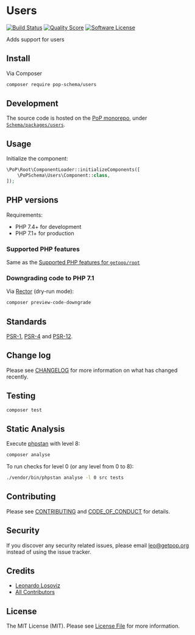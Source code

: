# Users

[![Build Status][ico-travis]][link-travis]
[![Quality Score][ico-code-quality]][link-code-quality]
[![Software License][ico-license]](LICENSE.md)

<!--
[![Latest Version on Packagist][ico-version]][link-packagist]
[![Coverage Status][ico-scrutinizer]][link-scrutinizer]
[![Total Downloads][ico-downloads]][link-downloads]
-->

Adds support for users

## Install

Via Composer

``` bash
composer require pop-schema/users
```

## Development

The source code is hosted on the [PoP monorepo](https://github.com/leoloso/PoP), under [`Schema/packages/users`](https://github.com/leoloso/PoP/tree/master/layers/Schema/packages/users).

## Usage

Initialize the component:

``` php
\PoP\Root\ComponentLoader::initializeComponents([
    \PoPSchema\Users\Component::class,
]);
```

## PHP versions

Requirements:

- PHP 7.4+ for development
- PHP 7.1+ for production

### Supported PHP features

Same as the [Supported PHP features for `getpop/root`](https://github.com/getpop/root/#supported-php-features)

### Downgrading code to PHP 7.1

Via [Rector](https://github.com/rectorphp/rector) (dry-run mode):

```bash
composer preview-code-downgrade
```

## Standards

[PSR-1](https://www.php-fig.org/psr/psr-1), [PSR-4](https://www.php-fig.org/psr/psr-4) and [PSR-12](https://www.php-fig.org/psr/psr-12).

## Change log

Please see [CHANGELOG](CHANGELOG.md) for more information on what has changed recently.

## Testing

``` bash
composer test
```

## Static Analysis

Execute [phpstan](https://github.com/phpstan/phpstan) with level 8:

``` bash
composer analyse
```

To run checks for level 0 (or any level from 0 to 8):

``` bash
./vendor/bin/phpstan analyse -l 0 src tests
```

## Contributing

Please see [CONTRIBUTING](CONTRIBUTING.md) and [CODE_OF_CONDUCT](CODE_OF_CONDUCT.md) for details.

## Security

If you discover any security related issues, please email leo@getpop.org instead of using the issue tracker.

## Credits

- [Leonardo Losoviz][link-author]
- [All Contributors][link-contributors]

## License

The MIT License (MIT). Please see [License File](LICENSE.md) for more information.

[ico-version]: https://img.shields.io/packagist/v/pop-schema/users.svg?style=flat-square
[ico-license]: https://img.shields.io/badge/license-MIT-brightgreen.svg?style=flat-square
[ico-travis]: https://img.shields.io/travis/pop-schema/users/master.svg?style=flat-square
[ico-scrutinizer]: https://img.shields.io/scrutinizer/coverage/g/pop-schema/users.svg?style=flat-square
[ico-code-quality]: https://img.shields.io/scrutinizer/g/pop-schema/users.svg?style=flat-square
[ico-downloads]: https://img.shields.io/packagist/dt/pop-schema/users.svg?style=flat-square

[link-packagist]: https://packagist.org/packages/pop-schema/users
[link-travis]: https://travis-ci.org/pop-schema/users
[link-scrutinizer]: https://scrutinizer-ci.com/g/pop-schema/users/code-structure
[link-code-quality]: https://scrutinizer-ci.com/g/pop-schema/users
[link-downloads]: https://packagist.org/packages/pop-schema/users
[link-author]: https://github.com/leoloso
[link-contributors]: ../../../../../../contributors

